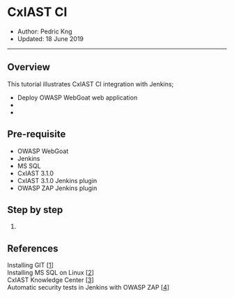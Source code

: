 # CxIAST CI
* Author:   Pedric Kng  
* Updated:  18 June 2019

***

## Overview
This tutorial illustrates CxIAST CI integration with Jenkins;
- Deploy OWASP WebGoat web application
-
-

## Pre-requisite
- OWASP WebGoat
- Jenkins
- MS SQL
- CxIAST 3.1.0
- CxIAST 3.1.0 Jenkins plugin
- OWASP ZAP Jenkins plugin

## Step by step
1.


## References
Installing GIT [[1]]  
Installing MS SQL on Linux [[2]]  
CxIAST Knowledge Center [[3]]  
Automatic security tests in Jenkins with OWASP ZAP [[4]]  

[1]:https://www.digitalocean.com/community/tutorials/how-to-install-git-on-ubuntu-18-04 "Installing GIT"
[2]:https://computingforgeeks.com/how-to-install-ms-sql-on-ubuntu-18-04-lts/ "Installing MS SQL on Linux"
[3]:https://checkmarx.atlassian.net/wiki/spaces/CCD/overview "CxIAST Knowledge Center"
[4]:https://dev.to/gwllmnn/automatic-security-tests-in-jenkins-with-owasp-zap-2f6b "Automatic security tests in Jenkins with OWASP ZAP"
